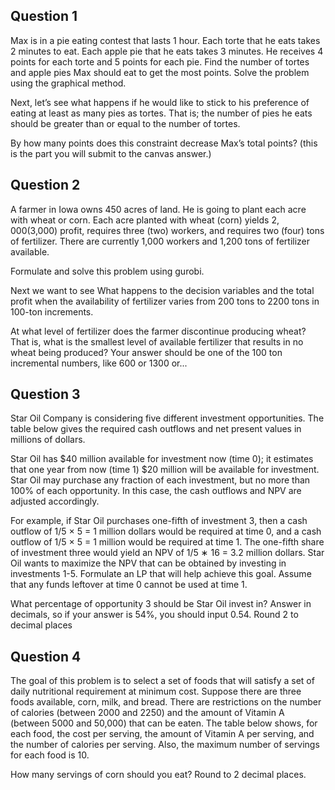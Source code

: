 ## Question 1

Max is in a pie eating contest that lasts 1 hour. Each torte that he eats takes 2 minutes to eat. Each apple pie that he eats takes 3 minutes. He receives 4 points for each torte and 5 points for each pie. Find the number of tortes and apple pies Max should eat to get the most points. Solve the problem using the graphical method.

Next, let’s see what happens if he would like to stick to his preference of eating at least as many pies as tortes. That is; the number of pies he eats should be greater than or equal to the number of tortes.

 

By how many points does this constraint decrease Max’s total points? (this is the part you will submit to the canvas answer.)


## Question 2

A farmer in Iowa owns 450 acres of land. He is going to plant each acre with wheat or corn. Each acre planted with wheat (corn) yields $2,000 ($3,000) profit, requires three (two) workers, and requires two (four) tons of fertilizer. There are currently 1,000 workers and 1,200 tons of fertilizer available.

 

Formulate and solve this problem using gurobi.

 

Next we want to see What happens to the decision variables and the total profit when the availability of fertilizer varies from 200 tons to 2200 tons in 100-ton increments.

 

At what level of fertilizer does the farmer discontinue producing wheat?  That is, what is the smallest level of available fertilizer that results in no wheat being produced?  Your answer should be one of the 100 ton incremental numbers, like 600 or 1300 or...

## Question 3

Star Oil Company is considering five different investment opportunities. The table below gives the required cash outflows and net present values in millions of dollars.

Star Oil has $40 million available for investment now (time 0); it estimates that one year from now (time 1) $20 million will be available for investment. Star Oil may purchase any fraction of each investment, but no more than 100% of each opportunity. In this case, the cash outflows and NPV are adjusted accordingly.

For example, if Star Oil purchases one-fifth of investment 3, then a cash outflow of 1/5 × 5 = 1 million dollars would be required at time 0, and a cash outflow of 1/5 × 5 = 1 million would be required at time 1. The one-fifth share of investment three would yield an NPV of 1/5 ∗ 16 = 3.2 million dollars. Star Oil wants to maximize the NPV that can be obtained by investing in investments 1-5. Formulate an LP that will help achieve this goal. Assume that any funds leftover at time 0 cannot be used at time 1.

 

What percentage of opportunity 3 should be Star Oil invest in?  Answer in decimals, so if your answer is 54%, you should input 0.54.  Round 2 to decimal places



## Question 4

The goal of this problem is to select a set of foods that will satisfy a set of daily nutritional requirement at minimum cost. Suppose there are three foods available, corn, milk, and bread. There are restrictions on the number of calories (between 2000 and 2250) and the amount of Vitamin A (between 5000 and 50,000) that can be eaten. The table below shows, for each food, the cost per serving, the amount of Vitamin A per serving, and the number of calories per serving. Also, the maximum number of servings for each food is 10.

How many servings of corn should you eat?  Round to 2 decimal places.
